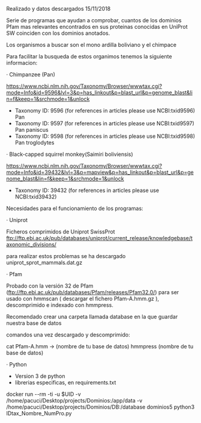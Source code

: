 Realizado y datos descargados 15/11/2018

Serie de programas que ayudan a comprobar, cuantos de los dominios Pfam mas relevantes encontrados en sus proteinas conocidas en UniProt SW coinciden con los dominios anotados.

Los organismos a buscar son el mono ardilla boliviano y el chimpace

Para facilitar la busqueda de estos organimos tenemos la siguiente informacion:

· Chimpanzee (Pan)

https://www.ncbi.nlm.nih.gov/Taxonomy/Browser/wwwtax.cgi?mode=Info&id=9596&lvl=3&p=has_linkout&p=blast_url&p=genome_blast&lin=f&keep=1&srchmode=1&unlock

- Taxonomy ID: 9596 (for references in articles please use NCBI:txid9596) Pan 
- Taxonomy ID: 9597 (for references in articles please use NCBI:txid9597) Pan paniscus
- Taxonomy ID: 9598 (for references in articles please use NCBI:txid9598) Pan troglodytes


· Black-capped squirrel monkey(Saimiri boliviensis)

https://www.ncbi.nlm.nih.gov/Taxonomy/Browser/wwwtax.cgi?mode=Info&id=39432&lvl=3&p=mapview&p=has_linkout&p=blast_url&p=genome_blast&lin=f&keep=1&srchmode=1&unlock

- Taxonomy ID: 39432 (for references in articles please use NCBI:txid39432)


Necesidades para el funcionamiento de los programas: 

· Uniprot

Ficheros comprimidos de Uniprot SwissProt
ftp://ftp.ebi.ac.uk/pub/databases/uniprot/current_release/knowledgebase/taxonomic_divisions/

para realizar estos problemas se ha descargado uniprot_sprot_mammals.dat.gz

· Pfam

Probado con la versión 32 de Pfam (ftp://ftp.ebi.ac.uk/pub/databases/Pfam/releases/Pfam32.0/) para ser usado con hmmscan ( descargar el fichero Pfam-A.hmm.gz ), descomprimido e indexado con hmmpress.

Recomendado crear una carpeta llamada database en la que guardar nuestra base de datos

comandos una vez descargado y descomprimido:

cat Pfam-A.hmm -> (nombre de tu base de datos)
hmmpress (nombre de tu base de datos)

· Python

- Version 3 de python
- librerias especificas, en requirements.txt 


docker run --rm -ti -u $UID -v /home/pacuci/Desktop/projects/Dominios:/app/data -v /home/pacuci/Desktop/projects/Dominios/DB:/database dominios5 python3 IDtax_Nombre_NumPro.py




